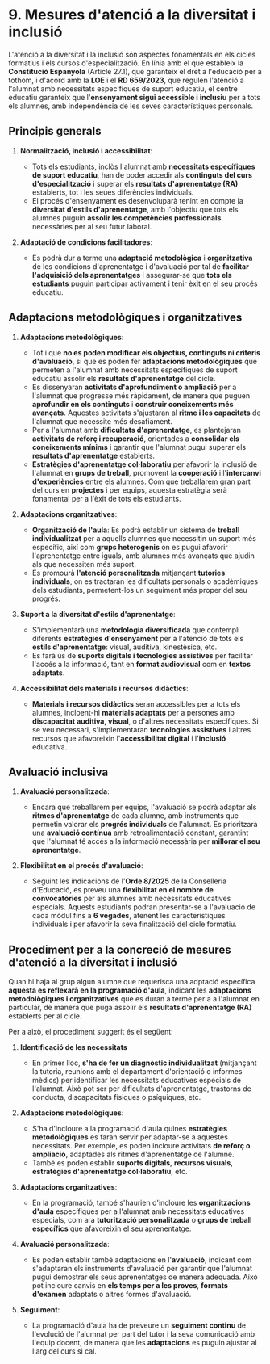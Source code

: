 # 9. Mesures d'atenció a la diversitat i inclusió

<!-- TO-DO... -->

<!-- 

D'acord amb el PCCF, en les programacions didàctiques s'han de concretar mesures específiques segons l'alumnat concret que s'atendrà a l'aula. És necessari recordar els principis de normalització, inclusió i accessibilitat com a orientacions específiques per a Formació Professional en l'atenció a la diversitat (RD 659/2023, article 15).
També recordem la necessitat de realitzar les adaptacions necessàries per a la creació de condicions facilitadores de l'adquisició dels aprenentatges per a l'alumnat amb necessitats de suport educatiu. Per això en les programacions es farà referència a la concreció de les adaptacions organitzatives, curriculars i metodològiques estipulades per l'equip educatiu en el PCCF.

-->

L'atenció a la diversitat i la inclusió són aspectes fonamentals en els cicles formatius i els cursos d'especialització. En línia amb el que estableix la **Constitució Espanyola** (Article 27.1), que garanteix el dret a l'educació per a tothom, i d'acord amb la **LOE** i el **RD 659/2023**, que regulen l'atenció a l'alumnat amb necessitats específiques de suport educatiu, el centre educatiu garanteix que l'**ensenyament sigui accessible i inclusiu** per a tots els alumnes, amb independència de les seves característiques personals.

## **Principis generals**

1. **Normalització, inclusió i accessibilitat**:

      * Tots els estudiants, inclòs l'alumnat amb **necessitats específiques de suport educatiu**, han de poder accedir als **continguts del curs d'especialització** i superar els **resultats d'aprenentatge (RA)** establerts, tot i les seues diferències individuals.
      * El procés d'ensenyament es desenvoluparà tenint en compte la **diversitat d'estils d'aprenentatge**, amb l'objectiu que tots els alumnes puguin **assolir les competències professionals** necessàries per al seu futur laboral.

2. **Adaptació de condicions facilitadores**:

      * Es podrà dur a terme una **adaptació metodològica** i **organitzativa** de les condicions d'aprenentatge i d'avaluació per tal de **facilitar l'adquisició dels aprenentatges** i assegurar-se que **tots els estudiants** puguin participar activament i tenir èxit en el seu procés educatiu.

## **Adaptacions metodològiques i organitzatives**

1. **Adaptacions metodològiques**:

      * Tot i que **no es poden modificar els objectius, continguts ni criteris d'avaluació**, sí que es poden fer **adaptacions metodològiques** que permeten a l'alumnat amb necessitats específiques de suport educatiu assolir els **resultats d'aprenentatge** del cicle.
      * Es dissenyaran **activitats d'aprofundiment o ampliació** per a l'alumnat que progresse més ràpidament, de manera que puguen **aprofundir en els continguts** i **construir coneixements més avançats**. Aquestes activitats s'ajustaran al **ritme i les capacitats** de l'alumnat que necessite més desafiament.
      * Per a l'alumnat amb **dificultats d'aprenentatge**, es plantejaran **activitats de reforç i recuperació**, orientades a **consolidar els coneixements mínims** i garantir que l'alumnat pugui superar els **resultats d'aprenentatge** establerts.
      * **Estratègies d'aprenentatge col·laboratiu** per afavorir la inclusió de l'alumnat en **grups de treball**, promovent la **cooperació** i l'**intercanvi d'experiències** entre els alumnes. Com que treballarem gran part del curs en **projectes** i per equips, aquesta estratègia serà fonamental per a l'èxit de tots els estudiants.

2. **Adaptacions organitzatives**:

      * **Organització de l'aula**: Es podrà establir un sistema de **treball individualitzat** per a aquells alumnes que necessitin un suport més específic, així com **grups heterogenis** on es pugui afavorir l'aprenentatge entre iguals, amb alumnes més avançats que ajudin als que necessiten més suport.
      * Es promourà **l'atenció personalitzada** mitjançant **tutories individuals**, on es tractaran les dificultats personals o acadèmiques dels estudiants, permetent-los un seguiment més proper del seu progrés.

3. **Suport a la diversitat d'estils d'aprenentatge**:

      * S'implementarà una **metodologia diversificada** que contempli diferents **estratègies d'ensenyament** per a l'atenció de tots els **estils d'aprenentatge**: visual, auditiva, kinestèsica, etc.
      * Es farà ús de **suports digitals i tecnologies assistives** per facilitar l'accés a la informació, tant en **format audiovisual** com en **textos adaptats**.

4. **Accessibilitat dels materials i recursos didàctics**:

      * **Materials i recursos didàctics** seran accessibles per a tots els alumnes, incloent-hi **materials adaptats** per a persones amb **discapacitat auditiva, visual**, o d'altres necessitats específiques. Si se veu necessari, s'implementaran **tecnologies assistives** i altres recursos que afavoreixin l'**accessibilitat digital** i l'**inclusió** educativa.

## **Avaluació inclusiva**

1. **Avaluació personalitzada**:

      * Encara que treballarem per equips, l'avaluació se podrà adaptar als **ritmes d'aprenentatge** de cada alumne, amb instruments que permetin valorar els **progrés individuals** de l'alumnat. Es prioritzarà una **avaluació contínua** amb retroalimentació constant, garantint que l'alumnat té accés a la informació necessària per **millorar el seu aprenentatge**.

2. **Flexibilitat en el procés d'avaluació**:

      * Seguint les indicacions de l'**Orde 8/2025** de la Conselleria d'Educació, es preveu una **flexibilitat en el nombre de convocatòries** per als alumnes amb necessitats educatives especials. Aquests estudiants podran presentar-se a l'avaluació de cada mòdul fins a **6 vegades**, atenent les característiques individuals i per afavorir la seva finalització del cicle formatiu.

## Procediment per a la concreció de mesures d'atenció a la diversitat i inclusió

Quan hi haja al grup algun alumne que requerisca una adptació específica **aquesta es reflexarà en la programació d'aula**, indicant les **adaptacions metodològiques i organitzatives** que es duran a terme per a a l'alumnat en particular, de manera que puga assolir els **resultats d'aprenentatge (RA)** establerts per al cicle.

Per a això, el procediment suggerit és el següent:

1. **Identificació de les necessitats**

      * En primer lloc, **s'ha de fer un diagnòstic individualitzat** (mitjançant la tutoria, reunions amb el departament d'orientació o informes mèdics) per identificar les necessitats educatives especials de l'alumnat. Això pot ser per dificultats d'aprenentatge, trastorns de conducta, discapacitats físiques o psíquiques, etc.

2. **Adaptacions metodològiques**:

      * S'ha d'incloure a la programació d'aula quines **estratègies metodològiques** es faran servir per adaptar-se a aquestes necessitats. Per exemple, es poden incloure activitats **de reforç o ampliació**, adaptades als ritmes d'aprenentatge de l'alumne.
      * També es poden establir **suports digitals**, **recursos visuals**, **estratègies d'aprenentatge col·laboratiu**, etc.

3. **Adaptacions organitzatives**:

      * En la programació, també s'haurien d'incloure les **organitzacions d'aula** específiques per a l'alumnat amb necessitats educatives especials, com ara **tutorització personalitzada** o **grups de treball específics** que afavoreixin el seu aprenentatge.

4. **Avaluació personalitzada**:

      * Es poden establir també adaptacions en l'**avaluació**, indicant com s'adaptaran els instruments d'avaluació per garantir que l'alumnat pugui demostrar els seus aprenentatges de manera adequada. Això pot incloure canvis en **els temps per a les proves**, **formats d'examen** adaptats o altres formes d'avaluació.

5. **Seguiment**:

      * La programació d'aula ha de preveure un **seguiment continu** de l'evolució de l'alumnat per part del tutor i la seva comunicació amb l'equip docent, de manera que les **adaptacions** es puguin ajustar al llarg del curs si cal.